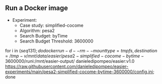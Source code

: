 
## Run a Docker image

 - Experiment: 
   - Case study: simplified-cocome
   - Algorithm: pesa2
   - Search Budget: byTime
   - Search Budget Threshold: 3600000

for i in $(seq 1 31); do docker run -d --rm --mount type=tmpfs,destination=/tmp -v /mnt/data/easier/pesa2-simplified-cocome-bytime-3600000/run$i:/mnt/easier-output/ danieledipompeo/easier:v1.0 https://raw.githubusercontent.com/danieledipompeo/easier-experiments/main/pesa2-simplified-cocome-bytime-3600000/config.ini; done

